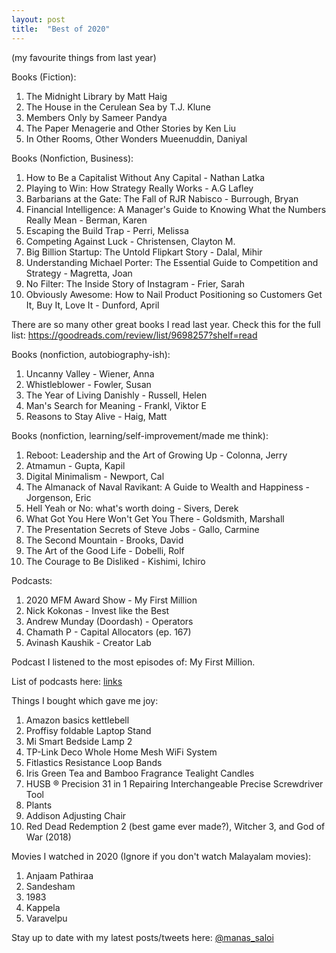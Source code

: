 ```yaml
---
layout: post
title:  "Best of 2020"
---
```


(my favourite things from last year)

Books (Fiction):

1. The Midnight Library by Matt Haig
2. The House in the Cerulean Sea by T.J. Klune
3. Members Only by Sameer Pandya
4. The Paper Menagerie and Other Stories by Ken Liu
5. In Other Rooms, Other Wonders Mueenuddin, Daniyal

Books (Nonfiction, Business):

1. How to Be a Capitalist Without Any Capital - Nathan Latka
2. Playing to Win: How Strategy Really Works - A.G Lafley
3. Barbarians at the Gate: The Fall of RJR Nabisco - Burrough, Bryan
4. Financial Intelligence: A Manager's Guide to Knowing What the Numbers Really Mean - Berman, Karen
5. Escaping the Build Trap - Perri, Melissa
6. Competing Against Luck - Christensen, Clayton M.
7. Big Billion Startup: The Untold Flipkart Story - Dalal, Mihir
8. Understanding Michael Porter: The Essential Guide to Competition and Strategy - Magretta, Joan
9. No Filter: The Inside Story of Instagram - Frier, Sarah
10. Obviously Awesome: How to Nail Product Positioning so Customers Get It, Buy It, Love It - Dunford, April

There are so many other great books I read last year. Check this for the full list: https://goodreads.com/review/list/9698257?shelf=read

Books (nonfiction, autobiography-ish):

1. Uncanny Valley - Wiener, Anna
2. Whistleblower - Fowler, Susan
3. The Year of Living Danishly - Russell, Helen
4. Man's Search for Meaning - Frankl, Viktor E
5. Reasons to Stay Alive - Haig, Matt

Books (nonfiction, learning/self-improvement/made me think):

1. Reboot: Leadership and the Art of Growing Up - Colonna, Jerry
2. Atmamun - Gupta, Kapil
3. Digital Minimalism - Newport, Cal
4. The Almanack of Naval Ravikant: A Guide to Wealth and Happiness - Jorgenson, Eric
5. Hell Yeah or No: what's worth doing - Sivers, Derek
6. What Got You Here Won't Get You There - Goldsmith, Marshall
7. The Presentation Secrets of Steve Jobs - Gallo, Carmine
8. The Second Mountain - Brooks, David
9. The Art of the Good Life - Dobelli, Rolf
10. The Courage to Be Disliked - Kishimi, Ichiro

Podcasts:

1. 2020 MFM Award Show - My First Million
2. Nick Kokonas - Invest like the Best
3. Andrew Munday (Doordash) - Operators
4. Chamath P - Capital Allocators (ep. 167)
5. Avinash Kaushik - Creator Lab

Podcast I listened to the most episodes of: My First Million.

List of podcasts here: [links](https://manassaloi.com/links/)

Things I bought which gave me joy:

1. Amazon basics kettlebell
2. Proffisy foldable Laptop Stand
3. Mi Smart Bedside Lamp 2
4. TP-Link Deco Whole Home Mesh WiFi System
5. Fitlastics Resistance Loop Bands
6. Iris Green Tea and Bamboo Fragrance Tealight Candles
7. HUSB ® Precision 31 in 1 Repairing Interchangeable Precise Screwdriver Tool
8. Plants
9. Addison Adjusting Chair
10. Red Dead Redemption 2 (best game ever made?), Witcher 3, and God of War (2018)

Movies I watched in 2020 (Ignore if you don't watch Malayalam movies):

1. Anjaam Pathiraa
2. Sandesham
3. 1983
4. Kappela
5. Varavelpu

Stay up to date with my latest posts/tweets here: [@manas_saloi](http://twitter.com/manas_saloi)
